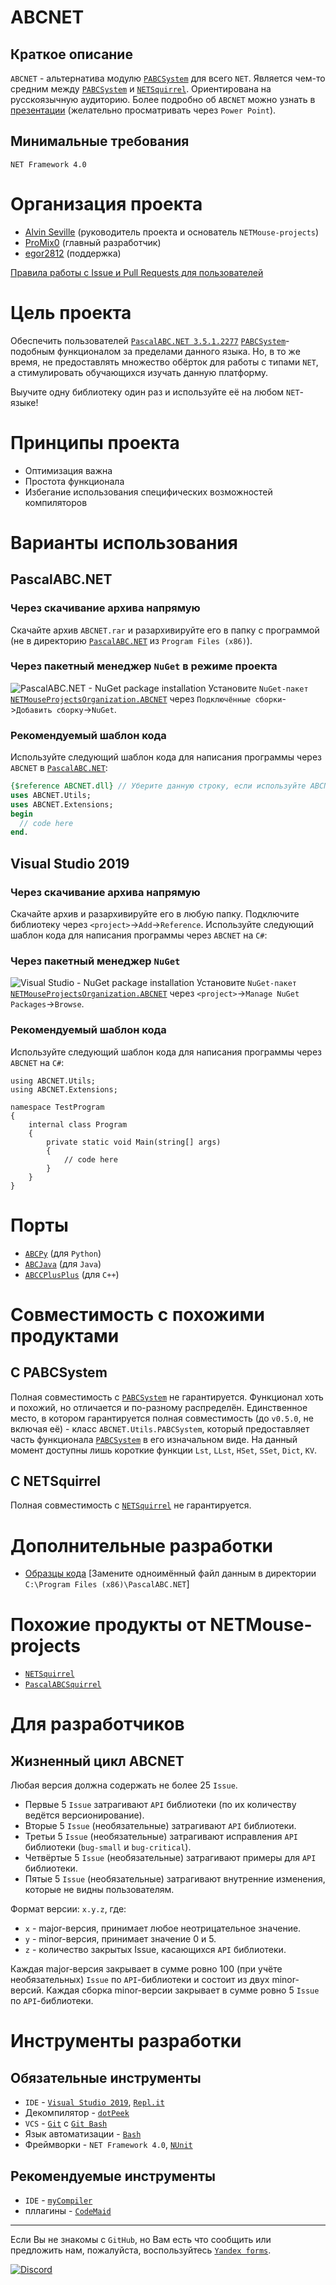 <!--
  Используйте данный ReadMe.md как шаблон для русскоязычных проектов в NETMouse projects. Форматирование в ReadMe.md, сделанных на основе данного должно точно соответствовать текущему. Любые отступления от этого - не допускаются.

  Удалять комментарии из ReadMe.md запрещается - они могут быть полезны редакторам.

  Некоторые оговорки по поводу оформления:
  - По умолчанию используются ненумерованные списки, если не оговорено иное
    - По умолчанию пояснения для элементов списка запрещены, если не оговорено иное
    - Если в списке один элемент, то можно его писать без списка, если не оговорено иное
    - Пояснения для элементов списка даются в скобках, если не оговорено иное
  - Если имеется программный продукт X, то везде где встречается его названия должна быть ссыллка на его официальную страницу, либо иную другую для его преобретения. Такие ссылки должны быть везде и быть везде одинаковыми.
-->
# ABCNET
## Краткое описание
<!--
  Краткое описание продукта с возможными ссылками на похожие и указание аудитории, на которую он рассчитан.
-->
`ABCNET` - альтернатива модулю [`PABCSystem`](https://drive.google.com/open?id=1s2YX42HM8fKtah6blWmMkNZ9Z8Kfxn_BW4QSH6JY11o) для всего `NET`. Является чем-то средним между [`PABCSystem`](https://drive.google.com/open?id=1s2YX42HM8fKtah6blWmMkNZ9Z8Kfxn_BW4QSH6JY11o) и [`NETSquirrel`](https://github.com/NETMouse-projects/NETSquirrel). Ориентирована на русскоязычную аудиторию. Более подробно об `ABCNET` можно узнать в [презентации](https://github.com/NETMouse-projects/ABCNET/tree/master/NETMouse%20-%20.NET%20release/Presentations) (желательно просматривать через `Power Point`).

## Минимальные требования
<!--
  Требуемая версия framework'а и необходимые зависимости.
-->
`NET Framework 4.0`

# Организация проекта
<!--
  Участники команды, принявшие участие в работе над проектом. В скобках - роль в команде. А также и правила работы над проектом.
-->
- [Alvin Seville](https://github.com/Alvin-Seville) (руководитель проекта и основатель `NETMouse-projects`)
- [ProMix0](https://github.com/ProMix0) (главный разработчик)
- [egor2812](https://github.com/egor2812) (поддержка)

[Правила работы с Issue и Pull Requests для пользователей](https://github.com/NETMouse-projects/ABCNET/blob/master/CONTRIBUTING.md)

# Цель проекта
<!--
  Краткое описание цели проекта. В конце - возможен лозунг.
-->
Обеспечить пользователей [`PascalABC.NET 3.5.1.2277`](https://drive.google.com/open?id=1eHzHpHw7SYTCwefaxYPr4QbsB1bf6M41) [`PABCSystem`](https://drive.google.com/open?id=1s2YX42HM8fKtah6blWmMkNZ9Z8Kfxn_BW4QSH6JY11o)-подобным функционалом за пределами данного языка. Но, в то же время, не предоставлять множество обёрток для работы с типами `NET`, а стимулировать обучающихся изучать данную платформу.

Выучите одну библиотеку один раз и используйте её на любом `NET`-языке!

# Принципы проекта
<!--
  Принципы проекта.
-->
- Оптимизация важна
- Простота функционала
- Избегание использования специфических возможностей компиляторов

# Варианты использования
## PascalABC.NET
### Через скачивание архива напрямую
Скачайте архив `ABCNET.rar` и разархивируйте его в папку с программой (не в директорию [`PascalABC.NET`](https://drive.google.com/open?id=1eHzHpHw7SYTCwefaxYPr4QbsB1bf6M41) из `Program Files (x86)`).

### Через пакетный менеджер `NuGet` в режиме проекта
![PascalABC.NET - NuGet package installation](https://sun9-29.userapi.com/c204828/v204828716/488d3/eFcKpAIwcP8.jpg)
Установите `NuGet-пакет` [`NETMouseProjectsOrganization.ABCNET`](https://www.nuget.org/packages/NETMouseProjectsOrganization.ABCNET/0.5.0.3) через `Подключённые сборки`->`Добавить сборку`->`NuGet`.

### Рекомендуемый шаблон кода
Используйте следующий шаблон кода для написания программы через `ABCNET` в [`PascalABC.NET`](https://drive.google.com/open?id=1eHzHpHw7SYTCwefaxYPr4QbsB1bf6M41):
```pascal
{$reference ABCNET.dll} // Уберите данную строку, если используйте ABCNET в режиме проекта и подключили её как NuGet-пакет.
uses ABCNET.Utils;
uses ABCNET.Extensions;
begin
  // code here
end.
```

## Visual Studio 2019
### Через скачивание архива напрямую
Скачайте архив и разархивируйте его в любую папку. Подключите библиотеку через `<project>`->`Add`->`Reference`. Используйте следующий шаблон кода для написания программы через `ABCNET` на `C#`:

### Через пакетный менеджер `NuGet`
![Visual Studio - NuGet package installation](https://sun9-23.userapi.com/c858232/v858232025/15cb70/z-NsdL6lZTk.jpg)
Установите `NuGet-пакет` [`NETMouseProjectsOrganization.ABCNET`](https://www.nuget.org/packages/NETMouseProjectsOrganization.ABCNET/0.5.0.3) через `<project>`->`Manage NuGet Packages`->`Browse`.

### Рекомендуемый шаблон кода
Используйте следующий шаблон кода для написания программы через `ABCNET` на `C#`:
```Csharp
using ABCNET.Utils;
using ABCNET.Extensions;

namespace TestProgram
{
    internal class Program
    {
        private static void Main(string[] args)
        {
            // code here
        }
    }
}
```

# Порты
<!--
  Список проектов-портов данного.
-->
- [`ABCPy`](https://github.com/NETMouse-projects/ABCPy) (для `Python`)
- [`ABCJava`](https://github.com/NETMouse-projects/ABCJava) (для `Java`)
- [`ABCCPlusPlus`](https://github.com/NETMouse-projects/ABCCPlusPlus) (для `C++`)

# Совместимость с похожими продуктами
<!--
  Краткое описание совместимости с похожими продуктами, указанными в разделе "Похожие продукты от NETMouse-projects".
-->
## С PABCSystem
Полная совместимость с [`PABCSystem`](https://drive.google.com/open?id=1s2YX42HM8fKtah6blWmMkNZ9Z8Kfxn_BW4QSH6JY11o) не гарантируется. Функционал хоть и похожий, но отличается и по-разному распределён. Единственное место, в котором гарантируется полная совместимость (до `v0.5.0`, не включая её) - класс `ABCNET.Utils.PABCSystem`, который предоставляет часть функционала [`PABCSystem`](https://drive.google.com/open?id=1s2YX42HM8fKtah6blWmMkNZ9Z8Kfxn_BW4QSH6JY11o) в его изначальном виде. На данный момент доступны лишь короткие функции `Lst`, `LLst`, `HSet`, `SSet`, `Dict`, `KV`.

## С NETSquirrel
Полная совместимость с [`NETSquirrel`](https://github.com/NETMouse-projects/NETSquirrel) не гарантируется.

# Дополнительные разработки
- [Образцы кода](https://drive.google.com/open?id=1B_TWBw_gMT4meQXyrBhWiivk7KTrUhti) [Замените одноимённый файл данным в директории `C:\Program Files (x86)\PascalABC.NET`]

# Похожие продукты от NETMouse-projects
<!--
  Список похожих проктов NETMouse projects.
-->
- [`NETSquirrel`](https://github.com/NETMouse-projects/NETSquirrel)
- [`PascalABCSquirrel`](https://github.com/NETMouse-projects/PascalABCSquirrel)

# Для разработчиков
## Жизненный цикл ABCNET
<!--
  Описание правил разработки проекта. Сначала - разбиение на версии, потом формат версий.
-->
Любая версия должна содержать не более 25 `Issue`.
- Первые 5 `Issue` затрагивают `API` библиотеки (по их количеству ведётся версионирование).
- Вторые 5 `Issue` (необязательные) затрагивают `API` библиотеки.
- Третьи 5 `Issue` (необязательные) затрагивают исправления `API` библиотеки (`bug-small` и `bug-critical`).
- Четвёртые 5 `Issue` (необязательные) затрагивают примеры для `API` библиотеки.
- Пятые 5 `Issue` (необязательные) затрагивают внутренние изменения, которые не видны пользователям.

Формат версии: `x.y.z`, где:
- `x` - major-версия, принимает любое неотрицательное значение.
- `y` - minor-версия, принимает значение 0 и 5.
- `z` - количество закрытых Issue, касающихся `API` библиотеки.

Каждая major-версия закрывает в сумме ровно 100 (при учёте необязательных) `Issue` по `API`-библиотеки и состоит из двух minor-версий. Каждая сборка minor-версии закрывает в сумме ровно 5 `Issue` по `API`-библиотеки.

# Инструменты разработки
## Обязательные инструменты
<!--
  Описание обязательных инструментов разработки для проекта.
-->
- `IDE` - [`Visual Studio 2019`](https://visualstudio.microsoft.com/vs/), [`Repl.it`](https://repl.it/)
- Декомпилятор - [`dotPeek`](https://www.jetbrains.com/decompiler/)
- `VCS` - [`Git`](https://git-scm.com/download) с [`Git Bash`](https://git-scm.com/download)
- Язык автоматизации - [`Bash`](https://www.tldp.org/LDP/Bash-Beginners-Guide/html/)
- Фреймворки - `NET Framework 4.0`, [`NUnit`](https://nunit.org/)

## Рекомендуемые инструменты
<!--
  Описание рекомендуемых инструментов разработки для проекта.
-->
- `IDE` - [`myCompiler`](https://www.mycompiler.io/)
- пллагины - [`CodeMaid`](https://marketplace.visualstudio.com/items?itemName=SteveCadwallader.CodeMaid)

----
Если Вы не знакомы с `GitHub`, но Вам есть что сообщить или предложить нам, пожалуйста, воспользуйтесь [`Yandex forms`](https://forms.yandex.ru/u/5e1de81b0733df0bb13408e3/). 

[![Discord](https://user-images.githubusercontent.com/42812113/76321598-4c9aa680-62f3-11ea-9c4c-10b70b0a17da.png)](https://discord.gg/j8Xf6Me)
